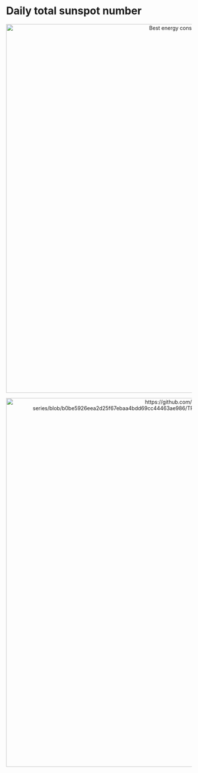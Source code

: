 # Daily total sunspot number

<p align="center">
<img width="1000" alt="Best energy consumption prediction" src="https://github.com/fbayomartinez/time-series/blob/14023f714e671aeec2d13bcf3afcf2c37ae0cb21/TRANSFORMERS_forecasting/outputs/images/architecture.png">
</p>

<p align="center">
<img width="1000" alt="https://github.com/fbayomartinez/time-series/blob/b0be5926eea2d25f67ebaa4bdd69cc44463ae986/TRANSFORMERS_forecasting/outputs/images/transf_forecast.png">
</p>
